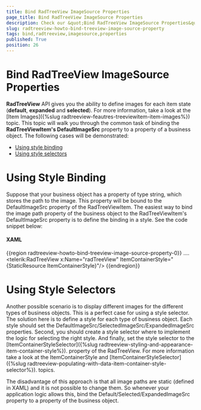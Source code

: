 ```yaml
---
title: Bind RadTreeView ImageSource Properties
page_title: Bind RadTreeView ImageSource Properties
description: Check our &quot;Bind RadTreeView ImageSource Properties&quot; documentation article for the RadTreeView WPF control.
slug: radtreeview-howto-bind-treeview-image-source-property
tags: bind,radtreeview,imagesource,properties
published: True
position: 26
---
```


# Bind RadTreeView ImageSource Properties

__RadTreeView__ API gives you the ability to define images for each item state (__default__, __expanded__ and __selected__). For more information, take a look at the [Item Images]({%slug radtreeview-feautres-treeviewitem-item-images%}) topic. This topic will walk you through the common task of binding the __RadTreeViewItem's  DefaultImageSrc__ property to a property of a business object. The following cases will be demonstrated:

* [Using style binding](#Using_Style_Binding)
* [Using style selectors](#Using_Style_Selectors)

# Using Style Binding

Suppose that your business object has a property of type string, which stores the path to the image. This property will be bound to the DefaultImageSrc property of the RadTreeViewItem. The easiest way to bind the image path property of the business object to the RadTreeViewItem's DefaultImageSrc property is to define the binding in a style. See the code snippet below:

#### __XAML__
{{region radtreeview-howto-bind-treeview-image-source-property-0}}
	<Style x:Key="ItemContainerStyle" TargetType="telerik:RadTreeViewItem">
		<Setter Property="DefaultImageSrc" Value="{Binding Path=ImagePath}"/>
	</Style>
	....
	<telerik:RadTreeView x:Name="radTreeView" ItemContainerStyle="{StaticResource ItemContainerStyle}"/>
{{endregion}}
	
# Using Style Selectors

Another possible scenario is to display different images for the different types of business objects. This is a perfect case for using a style selector. The solution here is to define a style for each type of business object. Each style should set the DefaultImageSrc/SelectedImageSrc/ExpandedImageSrc properties. Second, you should create a style selector where to implement the logic for selecting the right style. And finally, set the style selector to the [ItemContainerStyleSelector]({%slug radtreeview-styling-and-appearance-item-container-style%}). property of the RadTreeView. For more information take a look at the ItemContainerStyle and [ItemContainerStyleSelector]({%slug radtreeview-populating-with-data-item-container-style-selector%}). topics.

The disadvantage of this approach is that all image paths are static (defined in XAML) and it is not possible to change them. So whenever your application logic allows this, bind the Default/Selected/ExpandedImageSrc property to a property of the business object.